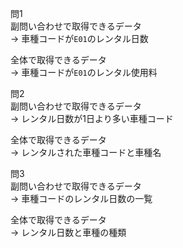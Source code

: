 問1  
副問い合わせで取得できるデータ  
→  車種コードが`E01`のレンタル日数

全体で取得できるデータ  
→  車種コードが`E01`のレンタル使用料


問2  
副問い合わせで取得できるデータ  
→  レンタル日数が1日より多い車種コード

全体で取得できるデータ  
→  レンタルされた車種コードと車種名


問3  
副問い合わせで取得できるデータ  
→  車種コードのレンタル日数の一覧

全体で取得できるデータ  
→ レンタル日数と車種の種類
